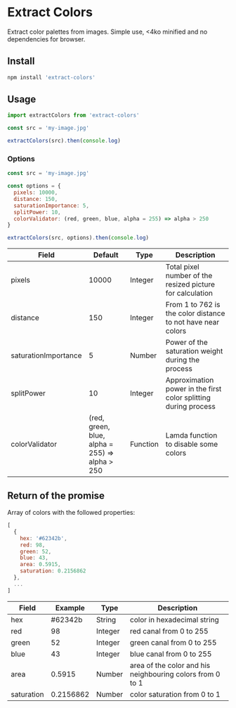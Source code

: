 # Extract Colors

Extract color palettes from images.
Simple use, <4ko minified and no dependencies for browser.


## Install

```bash
npm install 'extract-colors'
```


## Usage

```js
import extractColors from 'extract-colors'

const src = 'my-image.jpg'

extractColors(src).then(console.log)
```


### Options

```js
const src = 'my-image.jpg'

const options = {
  pixels: 10000,
  distance: 150,
  saturationImportance: 5,
  splitPower: 10,
  colorValidator: (red, green, blue, alpha = 255) => alpha > 250
}

extractColors(src, options).then(console.log)
```

| Field | Default | Type | Description |
|---|---|---|---|
| pixels | 10000 | Integer | Total pixel number of the resized picture for calculation |
| distance | 150 | Integer | From 1 to 762 is the color distance to not have near colors |
| saturationImportance | 5 | Number | Power of the saturation weight during the process |
| splitPower | 10 | Integer | Approximation power in the first color splitting during process |
| colorValidator | (red, green, blue, alpha = 255) => alpha > 250 | Function | Lamda function to disable some colors |


## Return of the promise

Array of colors with the followed properties:

```js
[
  {
    hex: '#62342b',
    red: 98,
    green: 52,
    blue: 43,
    area: 0.5915,
    saturation: 0.2156862
  },
  ...
]
```

| Field | Example | Type | Description |
|---|---|---|---|
| hex | #62342b | String | color in hexadecimal string |
| red | 98 | Integer | red canal from 0 to 255 |
| green | 52 | Integer | green canal from 0 to 255 |
| blue | 43 | Integer | blue canal from 0 to 255 |
| area | 0.5915 | Number | area of the color and his neighbouring colors from 0 to 1 |
| saturation | 0.2156862 | Number | color saturation from 0 to 1 |
